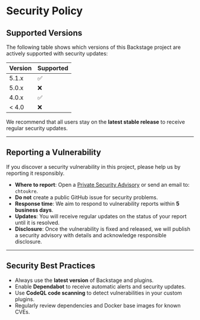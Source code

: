 # Security Policy

## Supported Versions

The following table shows which versions of this Backstage project are actively supported with security updates:

| Version | Supported          |
| ------- | ------------------ |
| 5.1.x   | :white_check_mark: |
| 5.0.x   | :x:                |
| 4.0.x   | :white_check_mark: |
| < 4.0   | :x:                |

We recommend that all users stay on the **latest stable release** to receive regular security updates.

---

## Reporting a Vulnerability

If you discover a security vulnerability in this project, please help us by reporting it responsibly.  

- **Where to report**: Open a [Private Security Advisory](https://docs.github.com/en/code-security/security-advisories/guidance-on-reporting-and-writing-information-about-security-vulnerabilities) or send an email to: `chtoukre`.  
- **Do not** create a public GitHub issue for security problems.  
- **Response time**: We aim to respond to vulnerability reports within **5 business days**.  
- **Updates**: You will receive regular updates on the status of your report until it is resolved.  
- **Disclosure**: Once the vulnerability is fixed and released, we will publish a security advisory with details and acknowledge responsible disclosure.  

---

## Security Best Practices

- Always use the **latest version** of Backstage and plugins.  
- Enable **Dependabot** to receive automatic alerts and security updates.  
- Use **CodeQL code scanning** to detect vulnerabilities in your custom plugins.  
- Regularly review dependencies and Docker base images for known CVEs.  
